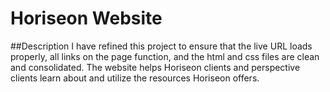 # Horiseon Website
##Description
I have refined this project to ensure that the live URL loads properly, all links on the page function, and the html and css files are clean and consolidated. The website helps Horiseon clients and perspective clients learn about and utilize the resources Horiseon offers.